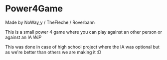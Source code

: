 # Power4Game
Made by NoWay_y / TheFleche / Roverbann

This is a small power 4 game where you can play against an other person or against an IA *WIP*

This was done in case of high school project where the IA was optional but as we're better than others we are making it :D
